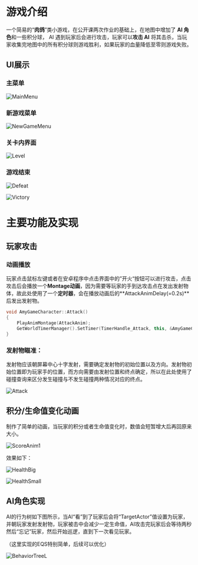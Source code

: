 # 游戏介绍

一个简易的“**肉鸽**”类小游戏，在公开课两次作业的基础上，在地图中增加了 **AI 角色**和一些积分球， AI 遇到玩家后会进行攻击，玩家可以**攻击 AI** 将其击杀，当玩家收集完地图中的所有积分球则游戏胜利，如果玩家的血量降低至零则游戏失败。



## UI展示

### 主菜单

![MainMenu](.\asset\MainMenu.png)

### 新游戏菜单

![NewGameMenu](.\asset\NewGameMenu.png)

### 关卡内界面

![Level](.\asset\Level.png)



### 游戏结束



![Defeat](.\asset\Defeat.png)

![Victory](.\asset\Victory.png)

# 主要功能及实现

## 玩家攻击

### 动画播放

玩家点击鼠标左键或者在安卓程序中点击界面中的”开火“按钮可以进行攻击，点击攻击后会播放一个**Montage动画**，因为需要等玩家的手到达攻击点在发出发射物体，故此处使用了一个**定时器**，会在播放动画后的**AttackAnimDelay(=0.2s)**后发出发射物。

```c++
void AmyGameCharacter::Attack()
{
	PlayAnimMontage(AttackAnim);
	GetWorldTimerManager().SetTimer(TimerHandle_Attack, this, &AmyGameCharacter::Attack_TimeElapsed, AttackAnimDelay);
}
```

### 发射物瞄准：

发射物应该朝屏幕中心十字发射，需要确定发射物的初始位置以及方向。发射物初始位置即为玩家手的位置，而方向需要由发射位置和终点确定，所以在此处使用了碰撞查询来区分发生碰撞与不发生碰撞两种情况对应的终点。

![Attack](.\asset\Attack.png)



## 积分/生命值变化动画

制作了简单的动画，当玩家的积分或者生命值变化时，数值会短暂增大后再回原来大小。

![ScoreAnim1](.\asset\ScoreAnim1.png)

效果如下：

![HealthBig](.\asset\HealthBig.png)

![HealthSmall](.\asset\HealthSmall.png)

## AI角色实现

AI的行为树如下图所示，当AI“看”到了玩家后会将“TargetActor”值设置为玩家，并朝玩家发射发射物，玩家被击中会减少一定生命值，AI攻击完玩家后会等待两秒然后“忘记”玩家，然后开始巡逻，直到下一次看见玩家。

（这里实现的EQS特别简单，后续可以优化）

![BehaviorTree](.\asset\BehaviorTree.png)L

